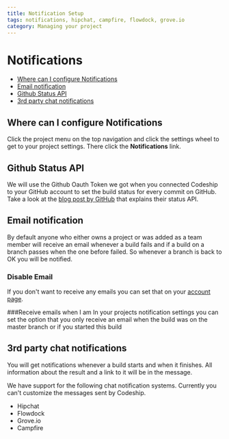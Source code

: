 ```yaml
---
title: Notification Setup
tags: notifications, hipchat, campfire, flowdock, grove.io
category: Managing your project
---
```


# Notifications

+ [Where can I configure Notifications](#configure-notifications)
+ [Email notification](#email)
+ [Github Status API](#github)
+ [3rd party chat notifications](#chat)

## <a name="configure-notifications"></a>Where can I configure Notifications
Click the project menu on the top navigation and click the settings wheel to get to your project settings. There click the **Notifications** link.

## <a name="github"></a>Github Status API
We will use the Github Oauth Token we got when you connected Codeship to your GitHub account to set the build status for every commit on GitHub. Take a look at the [blog post by GitHub](https://github.com/blog/1227-commit-status-api) that explains their status API.

## <a name="email"></a>Email notification
By default anyone who either owns a project or was added as a team member will receive an email whenever a build fails and if a build on a branch passes when the one before failed. So whenever a branch is back to OK you will be notified.

### Disable Email
If you don't want to receive any emails you can set that on your [account page](https://www.codeship.io/user/edit).

###Receive emails when I am
In your projects notification settings you can set the option that you only receive an email when the build was on the master branch or if you started this build

## <a name="chat"></a>3rd party chat notifications
You will get notifications whenever a build starts and when it finishes. All information about the result and a link to it will be in the message.

We have support for the following chat notification systems. Currently you can't customize the messages sent by Codeship.

* Hipchat
* Flowdock
* Grove.io
* Campfire
